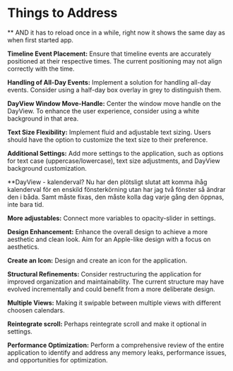 # Things to Address

** AND it has to reload once in a while, right now it shows the same day as when first started app.

**Timeline Event Placement:** Ensure that timeline events are accurately positioned at their respective times. The current positioning may not align correctly with the time.

**Handling of All-Day Events:** Implement a solution for handling all-day events. Consider using a half-day box overlay in grey to distinguish them.

**DayView Window Move-Handle:** Center the window move handle on the DayView. To enhance the user experience, consider using a white background in that area.

**Text Size Flexibility:** Implement fluid and adjustable text sizing. Users should have the option to customize the text size to their preference.

**Additional Settings:** Add more settings to the application, such as options for text case (uppercase/lowercase), text size adjustments, and DayView background customization.

**DayView - kalenderval? Nu har den plötsligt slutat att komma ihåg kalenderval för en enskild fönsterkörning utan har jag två fönster så ändrar den i båda. Samt måste fixas, den måste kolla dag varje gång den öppnas, inte bara tid.

**More adjustables:** Connect more variables to opacity-slider in settings.

**Design Enhancement:** Enhance the overall design to achieve a more aesthetic and clean look. Aim for an Apple-like design with a focus on aesthetics.

**Create an Icon:** Design and create an icon for the application.

**Structural Refinements:** Consider restructuring the application for improved organization and maintainability. The current structure may have evolved incrementally and could benefit from a more deliberate design.

**Multiple Views:** Making it swipable between multiple views with different choosen calendars.

**Reintegrate scroll:** Perhaps reintegrate scroll and make it optional in settings.

**Performance Optimization:** Perform a comprehensive review of the entire application to identify and address any memory leaks, performance issues, and opportunities for optimization.
